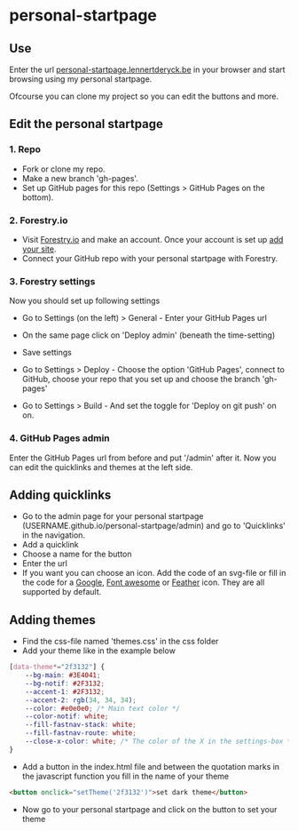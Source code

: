 # personal-startpage
## Use
Enter the url <a href="https://personal-startpage.lennertderyck.be" target="_blank" rel="noopener">personal-startpage.lennertderyck.be</a> in your browser and start browsing using my personal startpage.

Ofcourse you can clone my project so you can edit the buttons and more.

## Edit the personal startpage
### 1. Repo
- Fork or clone my repo.
- Make a new branch 'gh-pages'.
- Set up GitHub pages for this repo (Settings > GitHub Pages on the bottom).

### 2. Forestry.io
- Visit <a href="https://forestry.io/signup" target="_blank" rel="noopener">Forestry.io</a> and make an account.
Once your account is set up <a href="https://app.forestry.io/dashboard/#/add-site" target="_blank" rel="noopener">add your site</a>.
- Connect your GitHub repo with your personal startpage with Forestry.


### 3. Forestry settings
Now you should set up following settings
- Go to Settings (on the left) > General - Enter your GitHub Pages url
- On the same page click on 'Deploy admin' (beneath the time-setting)
- Save settings

- Go to Settings > Deploy - Choose the option 'GitHub Pages', connect to GitHub, choose your repo that you set up and choose the branch 'gh-pages'

- Go to Settings > Build - And set the toggle for 'Deploy on git push' on on.

### 4. GitHub Pages admin
Enter the GitHub Pages url from before and put '/admin' after it.
Now you can edit the quicklinks and themes at the left side.

## Adding quicklinks
- Go to the admin page for your personal startpage (USERNAME.github.io/personal-startpage/admin) and go to 'Quicklinks' in the navigation.
- Add a quicklink
- Choose a name for the button
- Enter the url
- If you want you can choose an icon. Add the code of an svg-file or fill in the code for a <a href="https://material.io/tools/icons/?icon=build&style=baseline" rel="noopener" target="_blank">Google</a>, <a href="https://fontawesome.com/icons?d=gallery&m=free" rel="noopener" target="_blank">Font awesome</a> or <a href="https://feathericons.com/" rel="noopener" target="_blank">Feather</a> icon. They are all supported by default.

## Adding themes
- Find the css-file named 'themes.css' in the css folder
- Add your theme like in the example below
```css
[data-theme*="2f3132"] {
    --bg-main: #3E4041;
    --bg-notif: #2F3132;
    --accent-1: #2F3132;
    --accent-2: rgb(34, 34, 34);
    --color: #e0e0e0; /* Main text color */
    --color-notif: white;
    --fill-fastnav-stack: white;
    --fill-fastnav-route: white;
    --close-x-color: white; /* The color of the X in the settings-box */
}
```
- Add a button in the index.html file and between the quotation marks in the javascript function you fill in the name of your theme 
```html
<button onclick="setTheme('2f3132')">set dark theme</button>
```
- Now go to your personal startpage and click on the button to set your theme
